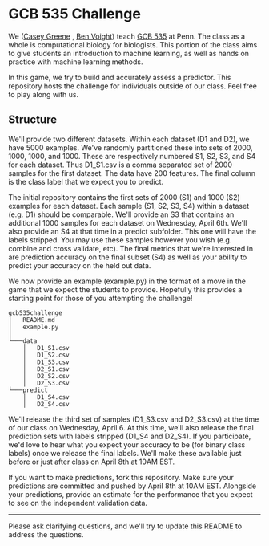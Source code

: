 # GCB 535 Challenge

We ([Casey Greene](http://www.greenelab.com/lab-members/) , [Ben Voight](http://coruscant.itmat.upenn.edu/people.html)) teach [GCB 535](http://www.med.upenn.edu/bgs/documents/GCB535.pdf) at Penn. The class as a whole is computational biology for biologists. This portion of the class aims to give students an introduction to machine learning, as well as hands on practice with machine learning methods.

In this game, we try to build and accurately assess a predictor. This repository hosts the challenge for individuals outside of our class. Feel free to play along with us.

## Structure

We'll provide two different datasets. Within each dataset (D1 and D2), we have 5000 examples. We've randomly partitioned these into sets of 2000, 1000, 1000, and 1000. These are respectively numbered S1, S2, S3, and S4 for each dataset. Thus D1_S1.csv is a comma separated set of 2000 samples for the first dataset. The data have 200 features. The final column is the class label that we expect you to predict.

The initial repository contains the first sets of 2000 (S1) and 1000 (S2) examples for each dataset. Each sample (S1, S2, S3, S4) within a dataset (e.g. D1) should be comparable. We'll provide an S3 that contains an additional 1000 samples for each dataset on Wednesday, April 6th. We'll also provide an S4 at that time in a predict subfolder. This one will have the labels stripped. You may use these samples however you wish (e.g. combine and cross validate, etc). The final metrics that we're interested in are prediction accuracy on the final subset (S4) as well as your ability to predict your accuracy on the held out data.

We now provide an example (example.py) in the format of a move in the game that we expect the students to provide. Hopefully this provides a starting point for those of you attempting the challenge!

```
gcb535challenge
│   README.md
│   example.py
│
└───data
    │   D1_S1.csv
    │   D1_S2.csv
    │   D1_S3.csv
    │   D2_S1.csv
    │   D2_S2.csv
    │   D2_S3.csv
└───predict
    │   D1_S4.csv
    │   D2_S4.csv

```

We'll release the third set of samples (D1\_S3.csv and D2\_S3.csv) at the time of our class on Wednesday, April 6. At this time, we'll also release the final prediction sets with labels stripped (D1\_S4 and D2\_S4). If you participate, we'd love to hear what you expect your accuracy to be (for binary class labels) once we release the final labels. We'll make these available just before or just after class on April 8th at 10AM EST.

If you want to make predictions, fork this repository. Make sure your predictions are committed and pushed by April 8th at 10AM EST. Alongside your predictions, provide an estimate for the performance that you expect to see on the independent validation data.

----

Please ask clarifying questions, and we'll try to update this README to address the questions.
